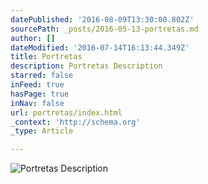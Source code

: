 ```yaml
---
datePublished: '2016-08-09T13:30:00.802Z'
sourcePath: _posts/2016-05-13-portretas.md
author: []
dateModified: '2016-07-14T16:13:44.349Z'
title: Portretas
description: Portretas Description
starred: false
inFeed: true
hasPage: true
inNav: false
url: portretas/index.html
_context: 'http://schema.org'
_type: Article

---
```

![Portretas Description](https://s3-us-west-2.amazonaws.com/the-grid-img/p/96669691927e44be42394ef3d697fe7cf05aba6e.jpg)